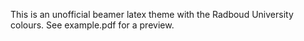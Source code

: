 This is an unofficial beamer latex theme with the Radboud University colours. See example.pdf for a preview.
